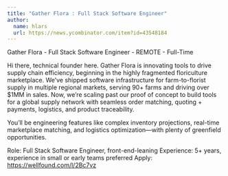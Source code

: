 ```yaml
---
title: "Gather Flora : Full Stack Software Engineer"
author:
  name: hlars
  url: https://news.ycombinator.com/item?id=43548184
---
```

Gather Flora - Full Stack Software Engineer - REMOTE - Full-Time

Hi there, technical founder here. Gather Flora is innovating tools to drive supply chain efficiency, beginning in the highly fragmented floriculture marketplace. We’ve shipped software infrastructure for farm-to-florist supply in multiple regional markets, serving 90+ farms and driving over $1MM in sales. Now, we’re scaling past our proof of concept to build tools for a global supply network with seamless order matching, quoting + payments, logistics, and product traceability.

You’ll be engineering features like complex inventory projections, real-time marketplace matching, and logistics optimization—with plenty of greenfield opportunities.

Role: Full Stack Software Engineer, front-end-leaning
Experience: 5+ years, experience in small or early teams preferred
Apply: <a href="https:&#x2F;&#x2F;wellfound.com&#x2F;l&#x2F;2Bc7vz" rel="nofollow">https:&#x2F;&#x2F;wellfound.com&#x2F;l&#x2F;2Bc7vz</a>
<JobApplication />
